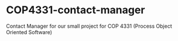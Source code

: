 # COP4331-contact-manager
Contact Manager for our small project for COP 4331 (Process Object Oriented Software) 
